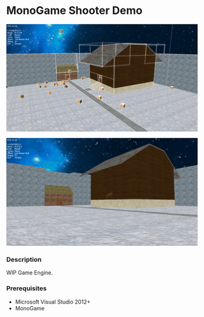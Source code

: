 # MonoGame Shooter Demo

![Preview1](./Media/2.png)

![Preview1](./Media/1.png)

### Description
WIP Game Engine.

### Prerequisites
* Microsoft Visual Studio 2012+
* MonoGame